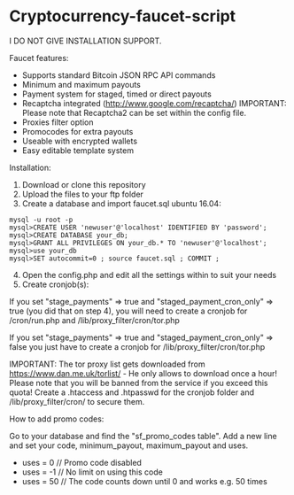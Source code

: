 Cryptocurrency-faucet-script
============================

I DO NOT GIVE INSTALLATION SUPPORT.  

Faucet features:

- Supports standard Bitcoin JSON RPC API commands
- Minimum and maximum payouts
- Payment system for staged, timed or direct payouts
- Recaptcha integrated (http://www.google.com/recaptcha/) 
  IMPORTANT: Please note that Recaptcha2 can be set within the config file.
- Proxies filter option
- Promocodes for extra payouts
- Useable with encrypted wallets
- Easy editable template system

Installation:

1. Download or clone this repository
2. Upload the files to your ftp folder
3. Create a database and import faucet.sql
ubuntu 16.04:
```
mysql -u root -p
mysql>CREATE USER 'newuser'@'localhost' IDENTIFIED BY 'password';
mysql>CREATE DATABASE your_db;
mysql>GRANT ALL PRIVILEGES ON your_db.* TO 'newuser'@'localhost';
mysql>use your_db
mysql>SET autocommit=0 ; source faucet.sql ; COMMIT ;
```

4. Open the config.php and edit all the settings within to suit your needs
5. Create cronjob(s):

If you set "stage_payments" => true and "staged_payment_cron_only" => true (you did that on step 4), you will need to create a cronjob for /cron/run.php and /lib/proxy_filter/cron/tor.php

If you set "stage_payments" => true and "staged_payment_cron_only" => false you just have to create a cronjob for /lib/proxy_filter/cron/tor.php

IMPORTANT: The tor proxy list gets downloaded from https://www.dan.me.uk/torlist/ - He only allows to download once a hour! Please note that you will be banned from the service if you exceed this quota! Create a .htaccess and .htpasswd for the cronjob folder and /lib/proxy_filter/cron/ to secure them.

How to add promo codes:

Go to your database and find the "sf_promo_codes table". Add a new line and set your code, minimum_payout, maximum_payout and uses.

- uses = 0 // Promo code disabled
- uses = -1 // No limit on using this code
- uses = 50 // The code counts down until 0 and works e.g. 50 times
